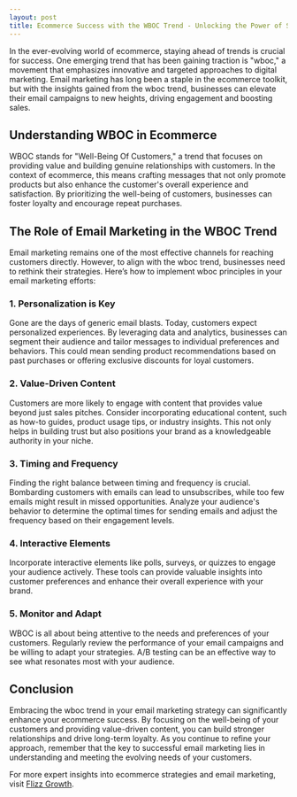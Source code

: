 ```yaml
---
layout: post
title: Ecommerce Success with the WBOC Trend - Unlocking the Power of Strategic Email Campaigns**
---
```



In the ever-evolving world of ecommerce, staying ahead of trends is crucial for success. One emerging trend that has been gaining traction is "wboc," a movement that emphasizes innovative and targeted approaches to digital marketing. Email marketing has long been a staple in the ecommerce toolkit, but with the insights gained from the wboc trend, businesses can elevate their email campaigns to new heights, driving engagement and boosting sales. 

## Understanding WBOC in Ecommerce

WBOC stands for "Well-Being Of Customers," a trend that focuses on providing value and building genuine relationships with customers. In the context of ecommerce, this means crafting messages that not only promote products but also enhance the customer's overall experience and satisfaction. By prioritizing the well-being of customers, businesses can foster loyalty and encourage repeat purchases.

## The Role of Email Marketing in the WBOC Trend

Email marketing remains one of the most effective channels for reaching customers directly. However, to align with the wboc trend, businesses need to rethink their strategies. Here’s how to implement wboc principles in your email marketing efforts:

### 1. Personalization is Key

Gone are the days of generic email blasts. Today, customers expect personalized experiences. By leveraging data and analytics, businesses can segment their audience and tailor messages to individual preferences and behaviors. This could mean sending product recommendations based on past purchases or offering exclusive discounts for loyal customers.

### 2. Value-Driven Content

Customers are more likely to engage with content that provides value beyond just sales pitches. Consider incorporating educational content, such as how-to guides, product usage tips, or industry insights. This not only helps in building trust but also positions your brand as a knowledgeable authority in your niche.

### 3. Timing and Frequency

Finding the right balance between timing and frequency is crucial. Bombarding customers with emails can lead to unsubscribes, while too few emails might result in missed opportunities. Analyze your audience's behavior to determine the optimal times for sending emails and adjust the frequency based on their engagement levels.

### 4. Interactive Elements

Incorporate interactive elements like polls, surveys, or quizzes to engage your audience actively. These tools can provide valuable insights into customer preferences and enhance their overall experience with your brand.

### 5. Monitor and Adapt

WBOC is all about being attentive to the needs and preferences of your customers. Regularly review the performance of your email campaigns and be willing to adapt your strategies. A/B testing can be an effective way to see what resonates most with your audience.

## Conclusion

Embracing the wboc trend in your email marketing strategy can significantly enhance your ecommerce success. By focusing on the well-being of your customers and providing value-driven content, you can build stronger relationships and drive long-term loyalty. As you continue to refine your approach, remember that the key to successful email marketing lies in understanding and meeting the evolving needs of your customers.

For more expert insights into ecommerce strategies and email marketing, visit [Flizz Growth](https://flizzgrowth.com).